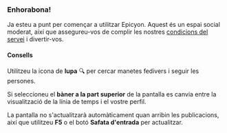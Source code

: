 ### Enhorabona!
Ja esteu a punt per començar a utilitzar Epicyon. Aquest és un espai social moderat, així que assegureu-vos de complir les nostres [condicions del servei](/terms) i divertir-vos.

#### Consells
Utilitzeu la icona de **lupa** 🔍 per cercar manetes fedivers i seguir les persones.

Si seleccioneu el **bàner a la part superior** de la pantalla es canvia entre la visualització de la línia de temps i el vostre perfil.

La pantalla no s'actualitzarà automàticament quan arribin les publicacions, així que utilitzeu **F5** o el botó **Safata d'entrada** per actualitzar.
